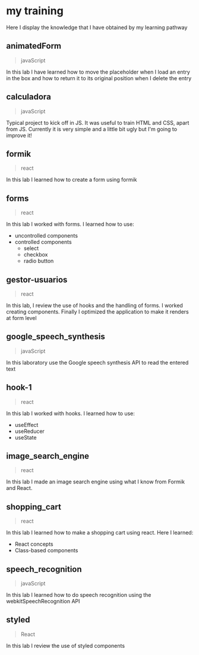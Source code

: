 # my training
Here I display the knowledge that I have obtained by my learning pathway

## animatedForm
>javaScript

In this lab I have learned how to move the placeholder when I load an entry in the box and how to return it to its original position when I delete the entry 

## calculadora
>javaScript

Typical project to kick off in JS. It was useful to train HTML and CSS, apart from JS.
Currently it is very simple and a little bit ugly but I'm going to improve it!  

## formik
> react

In this lab I learned how to create a form using formik


## forms
> react

In this lab I worked with forms. I learned how to use:


- uncontrolled components
- controlled components
    - select
    - checkbox
    - radio button

## gestor-usuarios
> react

In this lab, I review the use of hooks and the handling of forms. I worked creating components. Finally I optimized the application to make it renders at form level

## google_speech_synthesis
> javaScript

In this laboratory use the Google speech synthesis API to read the entered text


## hook-1
>react

In this lab I worked with hooks. I learned how to use:

- useEffect
- useReducer
- useState

## image_search_engine
>react

In this lab I made an image search engine using what I know from Formik and React.

## shopping_cart
> react

In this lab I learned how to make a shopping cart using react. Here I learned:

- React concepts 
- Class-based components 

## speech_recognition
> javaScript

In this lab I learned how to do speech recognition using the webkitSpeechRecognition API

## styled
> React

In this lab I review the use of styled components
